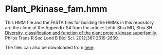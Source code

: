 # Plant\_Pkinase\_fam.hmm

This HMM file and the FASTA files for building the HMMs in this repository are the clone of the Appendix S4 from the article: Lehti-Shiu MD, Shiu SH. [Diversity, classification and function of the plant protein kinase superfamily](http://rstb.royalsocietypublishing.org/content/367/1602/2619). Philos Trans R Soc Lond B Biol Sci. 2012;367:2619-2639.

The files can also be downloaded from [here](http://rstb.royalsocietypublishing.org/highwire/filestream/28555/field_highwire_adjunct_files/0/rstb-2012-0003-File005.zip).

